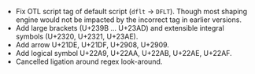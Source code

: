  * Fix OTL script tag of default script (`dflt` -> `DFLT`). Though most shaping engine would not be impacted by the incorrect tag in earlier versions.
 * Add large brackets (U+239B ... U+23AD) and extensible integral symbols (U+2320, U+2321, U+23AE).
 * Add arrow U+21DE, U+21DF, U+2908, U+2909.
 * Add logical symbol U+22A9, U+22AA, U+22AB, U+22AE, U+22AF.
 * Cancelled ligation around regex look-around.